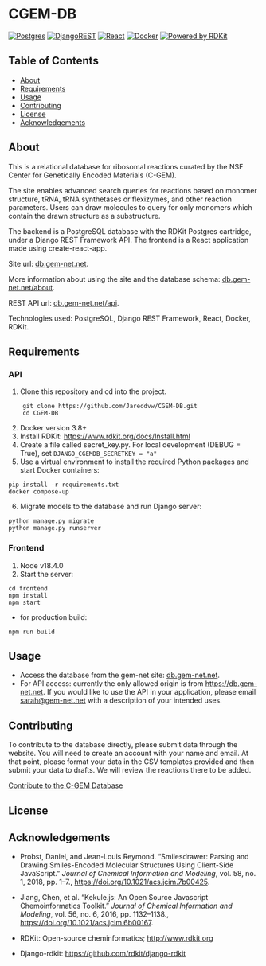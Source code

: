 # CGEM-DB

[![Postgres](https://img.shields.io/badge/postgres-%23316192.svg?style=for-the-badge&logo=postgresql&logoColor=white)](https://www.rdkit.org/docs/Cartridge.html)
[![DjangoREST](https://img.shields.io/badge/DJANGO-REST-ff1709?style=for-the-badge&logo=django&logoColor=white&color=ff1709&labelColor=gray)](https://www.django-rest-framework.org/)
[![React](https://img.shields.io/badge/react-%2320232a.svg?style=for-the-badge&logo=react&logoColor=%2361DAFB)](https://create-react-app.dev/docs/getting-started)
[![Docker](https://img.shields.io/badge/Docker-2CA5E0?style=for-the-badge&logo=docker&logoColor=white)](https://www.docker.com/)
[![Powered by RDKit](https://img.shields.io/badge/Powered%20by-RDKit-3838ff.svg?logo=data:image/png%3Bbase64,iVBORw0KGgoAAAANSUhEUgAAABAAAAAQBAMAAADt3eJSAAAABGdBTUEAALGPC/xhBQAAACBjSFJNAAB6JgAAgIQAAPoAAACA6AAAdTAAAOpgAAA6mAAAF3CculE8AAAAFVBMVEXc3NwUFP8UPP9kZP+MjP+0tP////9ZXZotAAAAAXRSTlMAQObYZgAAAAFiS0dEBmFmuH0AAAAHdElNRQfmAwsPGi+MyC9RAAAAQElEQVQI12NgQABGQUEBMENISUkRLKBsbGwEEhIyBgJFsICLC0iIUdnExcUZwnANQWfApKCK4doRBsKtQFgKAQC5Ww1JEHSEkAAAACV0RVh0ZGF0ZTpjcmVhdGUAMjAyMi0wMy0xMVQxNToyNjo0NyswMDowMDzr2J4AAAAldEVYdGRhdGU6bW9kaWZ5ADIwMjItMDMtMTFUMTU6MjY6NDcrMDA6MDBNtmAiAAAAAElFTkSuQmCC)](https://www.rdkit.org/)
    

## Table of Contents
  * [About](#about)
  * [Requirements](#requirements)
  * [Usage](#usage)
  * [Contributing](#contributing)
  * [License](#license)
  * [Acknowledgements](#acknowledgements)

## About
This is a relational database for ribosomal reactions curated by the NSF Center for Genetically Encoded Materials (C-GEM). 

The site enables advanced search queries for reactions based on monomer structure, tRNA, tRNA synthetases or flexizymes, and other reaction parameters. Users can draw molecules to query for only monomers which contain the drawn structure as a substructure.

The backend is a PostgreSQL database with the RDKit Postgres cartridge, under a Django REST Framework API. The frontend is a React application made using create-react-app. 

Site url: [db.gem-net.net](https://db.gem-net.net/).

More information about using the site and the database schema: [db.gem-net.net/about](https://db.gem-net.net/about).

REST API url: [db.gem-net.net/api](https://db.gem-net.net/api).

Technologies used: PostgreSQL, Django REST Framework, React, Docker, RDKit.

## Requirements
### API
1. Clone this repository and cd into the project.
```
    git clone https://github.com/Jareddvw/CGEM-DB.git
    cd CGEM-DB
```
2. Docker version 3.8+
3. Install RDKit: https://www.rdkit.org/docs/Install.html 
4. Create a file called secret_key.py. For local development (DEBUG = True), set 
``` DJANGO_CGEMDB_SECRETKEY = "a" ``` 
5. Use a virtual environment to install the required Python packages and start Docker containers: 
```
pip install -r requirements.txt
docker compose-up
```
6. Migrate models to the database and run Django server:
```
python manage.py migrate
python manage.py runserver
```
### Frontend
1. Node v18.4.0
2. Start the server:
```
cd frontend
npm install
npm start
```
- for production build:
```
npm run build
```

## Usage
- Access the database from the gem-net site: [db.gem-net.net](https://db.gem-net.net/).
- For API access: currently the only allowed origin is from https://db.gem-net.net. If you would like to use the API in your application, please email [sarah@gem-net.net](mailto:sarah@gem-net.net) with a description of your intended uses.

## Contributing
To contribute to the database directly, please submit data through the website. You will need to create an account with your name and email. At that point, please format your data in the CSV templates provided and then submit your data to drafts. We will review the reactions there to be added.

[Contribute to the C-GEM Database](https://db.gem-net.net/contribute)

## License


## Acknowledgements

- Probst, Daniel, and Jean-Louis Reymond. “Smilesdrawer: Parsing and Drawing Smiles-Encoded Molecular Structures Using Client-Side JavaScript.” _Journal of Chemical Information and Modeling_, vol. 58, no. 1, 2018, pp. 1–7., https://doi.org/10.1021/acs.jcim.7b00425. 

- Jiang, Chen, et al. “Kekule.js: An Open Source Javascript Chemoinformatics Toolkit.” _Journal of Chemical Information and Modeling_, vol. 56, no. 6, 2016, pp. 1132–1138., https://doi.org/10.1021/acs.jcim.6b00167. 

- RDKit: Open-source cheminformatics; http://www.rdkit.org

- Django-rdkit: https://github.com/rdkit/django-rdkit
